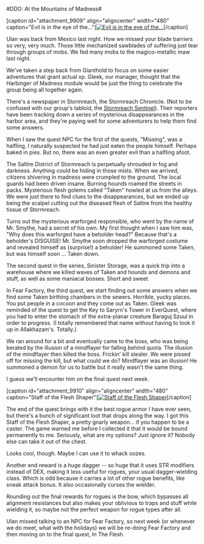 #DDO: At the Mountains of Madness#

[caption id="attachment\_9909" align="aligncenter" width="480" caption="Evil is in the eye of the..."][![](http://westkarana.com/wp-content/uploads/2011/12/dndclient-2011-12-18-23-06-20-13-480x384.jpg "Evil is in the eye of the...")](http://westkarana.com/wp-content/uploads/2011/12/dndclient-2011-12-18-23-06-20-13.jpg)[/caption]

Ulan was back from Mexico last night. How we missed your blade barriers so very, very much. Those little mechanized sawblades of suffering just tear through groups of mobs. We fed many mobs to the magico-metallic maw last night.

We've taken a step back from Gianthold to focus on some easier adventures that grant actual xp. Gleek, our manager, thought that the Harbinger of Madness module would be just the thing to celebrate the group being all together again.

There's a newspaper in Stormreach, the Stormreach Chronicle. (Not to be confused with our group's tabloid, the [Stormreach Sentinel](http://happyduelingddo.blogspot.com/ "Stormreach Sentinel")). Their reporters have been tracking down a series of mysterious disappearances in the harbor area, and they're paying well for some adventurers to help them find some answers.

When I saw the quest NPC for the first of the quests, "Missing", was a halfling, I naturally suspected he had just eaten the people himself. Perhaps baked in pies. But no, there was an even greater evil than a halfling afoot.

The Saltire District of Stormreach is perpetually shrouded in fog and darkness. Anything could be hiding in those mists. When we arrived, citizens shivering in madness were crumpled to the ground. The local guards had been driven insane. Burning hounds roamed the streets in packs. Mysterious flesh golems called "Taken" howled at us from the alleys. We were just there to find clues to the disappearances, but we ended up being the scalpel cutting out the diseased flesh of Saltire from the healthy tissue of Stormreach.

Turns out the mysterious warforged responsible, who went by the name of Mr. Smythe, had a secret of his own. My first thought when I saw him was, "Why does this warforged have a beholder head?" Because that's a beholder's DISGUISE! Mr. Smythe soon dropped the warforged costume and revealed himself as (surprise!) a beholder! He summoned some Taken, but was himself soon ... Taken down.

The second quest in the series, Sinister Storage, was a quick trip into a warehouse where we killed waves of Taken and hounds and demons and stuff, as well as some maniacal bosses. Short and sweet.

In Fear Factory, the third quest, we start finding out some answers when we find some Taken birthing chambers in the sewers. Horrible, yucky places. You put people in a cocoon and they come out as Taken. Gleek was reminded of the quest to get the Key to Saryrn's Tower in EverQuest, where you had to enter the stomach of the extra-planar creature Baraguj Szuul in order to progress. (I totally remembered that name without having to look it up in Allakhazam's. Totally.)

We ran around for a bit and eventually came to the boss, who was being berated by the illusion of a mindflayer for falling behind quota. The illusion of the mindflayer then killed the boss. Frickin' kill stealer. We were pissed off for missing the kill, but what could we do? Mindflayer was an illusion! He summoned a demon for us to battle but it really wasn't the same thing.

I guess we'll encounter him on the final quest next week.

[caption id="attachment\_9910" align="aligncenter" width="480" caption="Staff of the Flesh Shaper"][![](http://westkarana.com/wp-content/uploads/2011/12/dndclient-2011-12-19-07-06-54-23-480x383.jpg "Staff of the Flesh Shaper")](http://westkarana.com/wp-content/uploads/2011/12/dndclient-2011-12-19-07-06-54-23.jpg)[/caption]

The end of the quest brings with it the best rogue armor I have ever seen, but there's a bunch of significant loot that drops along the way. I got this Staff of the Flesh Shaper, a pretty gnarly weapon... if you happen to be a caster. The game warned me before I collected it that it would be bound permanently to me. Seriously, what are my options? Just ignore it? Nobody else can take it out of the chest.

Looks cool, though. Maybe I can use it to whack oozes.

Another end reward is a huge dagger -- so huge that it uses STR modifiers instead of DEX, making it less useful for rogues, your usual dagger-wielding class. Which is odd because it carries a lot of other rogue benefits, like sneak attack bonus. It also occasionally curses the wielder.

Rounding out the final rewards for rogues is the bow, which bypasses all alignment resistances but also makes your oblivious to traps and stuff while wielding it, so maybe not the perfect weapon for rogue types after all.

Ulan missed talking to an NPC for Fear Factory, so next week (or whenever we do meet, what with the holidays) we will be re-doing Fear Factory and then moving on to the final quest, In The Flesh.

